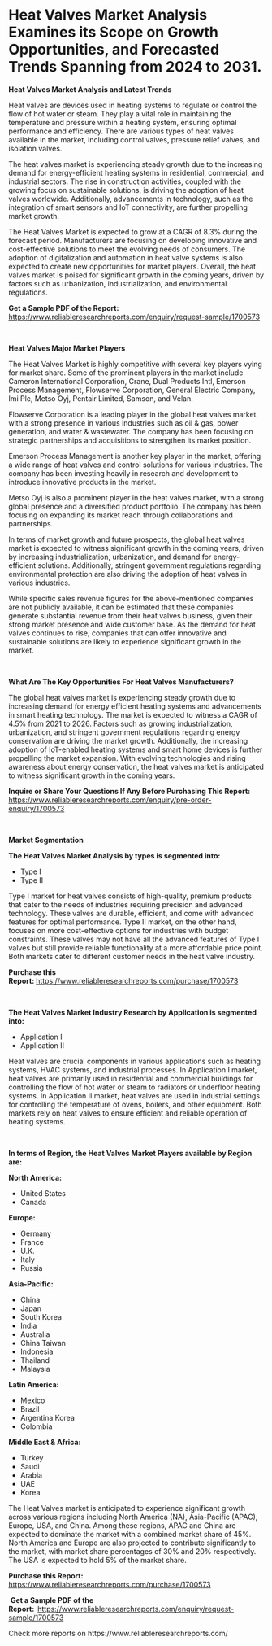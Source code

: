 <p><h1>Heat Valves Market Analysis Examines its Scope on Growth Opportunities, and Forecasted Trends Spanning from 2024 to 2031.</h1></p><p><strong>Heat Valves Market Analysis and Latest Trends</strong></p>
<p><p>Heat valves are devices used in heating systems to regulate or control the flow of hot water or steam. They play a vital role in maintaining the temperature and pressure within a heating system, ensuring optimal performance and efficiency. There are various types of heat valves available in the market, including control valves, pressure relief valves, and isolation valves.</p><p>The heat valves market is experiencing steady growth due to the increasing demand for energy-efficient heating systems in residential, commercial, and industrial sectors. The rise in construction activities, coupled with the growing focus on sustainable solutions, is driving the adoption of heat valves worldwide. Additionally, advancements in technology, such as the integration of smart sensors and IoT connectivity, are further propelling market growth.</p><p>The Heat Valves Market is expected to grow at a CAGR of 8.3% during the forecast period. Manufacturers are focusing on developing innovative and cost-effective solutions to meet the evolving needs of consumers. The adoption of digitalization and automation in heat valve systems is also expected to create new opportunities for market players. Overall, the heat valves market is poised for significant growth in the coming years, driven by factors such as urbanization, industrialization, and environmental regulations.</p></p>
<p><strong>Get a Sample PDF of the Report:&nbsp;</strong> <a href="https://www.reliableresearchreports.com/enquiry/request-sample/1700573">https://www.reliableresearchreports.com/enquiry/request-sample/1700573</a></p>
<p>&nbsp;</p>
<p><strong>Heat Valves Major Market Players</strong></p>
<p><p>The Heat Valves Market is highly competitive with several key players vying for market share. Some of the prominent players in the market include Cameron International Corporation, Crane, Dual Products Intl, Emerson Process Management, Flowserve Corporation, General Electric Company, Imi Plc, Metso Oyj, Pentair Limited, Samson, and Velan.</p><p>Flowserve Corporation is a leading player in the global heat valves market, with a strong presence in various industries such as oil & gas, power generation, and water & wastewater. The company has been focusing on strategic partnerships and acquisitions to strengthen its market position.</p><p>Emerson Process Management is another key player in the market, offering a wide range of heat valves and control solutions for various industries. The company has been investing heavily in research and development to introduce innovative products in the market.</p><p>Metso Oyj is also a prominent player in the heat valves market, with a strong global presence and a diversified product portfolio. The company has been focusing on expanding its market reach through collaborations and partnerships.</p><p>In terms of market growth and future prospects, the global heat valves market is expected to witness significant growth in the coming years, driven by increasing industrialization, urbanization, and demand for energy-efficient solutions. Additionally, stringent government regulations regarding environmental protection are also driving the adoption of heat valves in various industries.</p><p>While specific sales revenue figures for the above-mentioned companies are not publicly available, it can be estimated that these companies generate substantial revenue from their heat valves business, given their strong market presence and wide customer base. As the demand for heat valves continues to rise, companies that can offer innovative and sustainable solutions are likely to experience significant growth in the market.</p></p>
<p>&nbsp;</p>
<p><strong>What Are The Key Opportunities For Heat Valves Manufacturers?</strong></p>
<p><p>The global heat valves market is experiencing steady growth due to increasing demand for energy efficient heating systems and advancements in smart heating technology. The market is expected to witness a CAGR of 4.5% from 2021 to 2026. Factors such as growing industrialization, urbanization, and stringent government regulations regarding energy conservation are driving the market growth. Additionally, the increasing adoption of IoT-enabled heating systems and smart home devices is further propelling the market expansion. With evolving technologies and rising awareness about energy conservation, the heat valves market is anticipated to witness significant growth in the coming years.</p></p>
<p><strong>Inquire or Share Your Questions If Any Before Purchasing This Report:</strong> <a href="https://www.reliableresearchreports.com/enquiry/pre-order-enquiry/1700573">https://www.reliableresearchreports.com/enquiry/pre-order-enquiry/1700573</a></p>
<p>&nbsp;</p>
<p><strong>Market Segmentation</strong></p>
<p><strong>The Heat Valves Market Analysis by types is segmented into:</strong></p>
<p><ul><li>Type I</li><li>Type II</li></ul></p>
<p><p>Type I market for heat valves consists of high-quality, premium products that cater to the needs of industries requiring precision and advanced technology. These valves are durable, efficient, and come with advanced features for optimal performance. Type II market, on the other hand, focuses on more cost-effective options for industries with budget constraints. These valves may not have all the advanced features of Type I valves but still provide reliable functionality at a more affordable price point. Both markets cater to different customer needs in the heat valve industry.</p></p>
<p><strong>Purchase this Report:&nbsp;</strong><a href="https://www.reliableresearchreports.com/purchase/1700573">https://www.reliableresearchreports.com/purchase/1700573</a></p>
<p>&nbsp;</p>
<p><strong>The Heat Valves Market Industry Research by Application is segmented into:</strong></p>
<p><ul><li>Application I</li><li>Application II</li></ul></p>
<p><p>Heat valves are crucial components in various applications such as heating systems, HVAC systems, and industrial processes. In Application I market, heat valves are primarily used in residential and commercial buildings for controlling the flow of hot water or steam to radiators or underfloor heating systems. In Application II market, heat valves are used in industrial settings for controlling the temperature of ovens, boilers, and other equipment. Both markets rely on heat valves to ensure efficient and reliable operation of heating systems.</p></p>
<p>&nbsp;</p>
<p><strong>In terms of Region, the Heat Valves Market Players available by Region are:</strong></p>
<p>
    <p> <strong> North America: </strong>
        <ul>
            <li>United States</li>
            <li>Canada</li>
        </ul>
        </p> 
    <p> <strong> Europe: </strong>
        <ul>
            <li>Germany</li>
            <li>France</li>
            <li>U.K.</li>
            <li>Italy</li>
            <li>Russia</li>
        </ul>
        </p> 
    <p> <strong> Asia-Pacific: </strong>
        <ul>
            <li>China</li>
            <li>Japan</li>
            <li>South Korea</li>
            <li>India</li>
            <li>Australia</li>
            <li>China Taiwan</li>
            <li>Indonesia</li>
            <li>Thailand</li>
            <li>Malaysia</li>
        </ul>
        </p> 
    <p> <strong> Latin America: </strong>
        <ul>
            <li>Mexico</li>
            <li>Brazil</li>
            <li>Argentina Korea</li>
            <li>Colombia</li>
        </ul>
        </p> 
    <p> <strong> Middle East & Africa: </strong>
        <ul>
            <li>Turkey</li>
            <li>Saudi</li>
            <li>Arabia</li>
            <li>UAE</li>
            <li>Korea</li>
        </ul>
    </p>
    </p>
<p><p>The Heat Valves market is anticipated to experience significant growth across various regions including North America (NA), Asia-Pacific (APAC), Europe, USA, and China. Among these regions, APAC and China are expected to dominate the market with a combined market share of 45%. North America and Europe are also projected to contribute significantly to the market, with market share percentages of 30% and 20% respectively. The USA is expected to hold 5% of the market share.</p></p>
<p><strong>Purchase this Report: </strong><a href="https://www.reliableresearchreports.com/purchase/1700573">https://www.reliableresearchreports.com/purchase/1700573</a></p>
<p>&nbsp;<strong>Get a Sample PDF of the Report:&nbsp;&nbsp;</strong><a href="https://www.reliableresearchreports.com/enquiry/request-sample/1700573">https://www.reliableresearchreports.com/enquiry/request-sample/1700573</a></p>
<p><strong></strong></p>
<p>Check more reports on https://www.reliableresearchreports.com/</p>